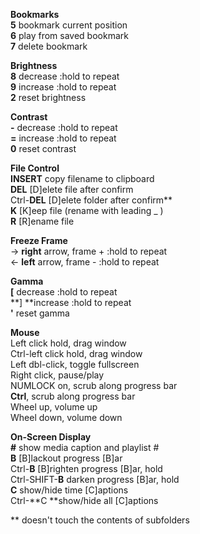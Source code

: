 **Bookmarks**<br />
**5** bookmark current position<br />
**6** play from saved bookmark<br />
**7** delete bookmark<br />

**Brightness**<br />
**8** decrease  :hold to repeat<br />
**9** increase  :hold to repeat<br />
**2** reset brightness<br />

**Contrast**<br />
**\-** decrease :hold to repeat<br />
**=** increase  :hold to repeat<br />
**0** reset contrast<br />

**File Control**<br />
**INSERT** copy filename to clipboard<br />
**DEL** [D]elete file after confirm<br />
Ctrl-**DEL** [D]elete folder after confirm\*\*<br />
**K** [K]eep file (rename with leading _ )<br />
**R** [R]ename file<br />

**Freeze Frame**<br />
&rarr; **right** arrow, frame + :hold to repeat<br />
&larr; **left** arrow, frame - :hold to repeat<br />

**Gamma**<br />
**[** decrease :hold to repeat<br />
**] **increase :hold to repeat<br />
**'** reset gamma<br />

**Mouse**<br />
Left click hold, drag window<br />
Ctrl-left click hold, drag window<br />
Left dbl-click, toggle fullscreen<br />
Right click, pause/play<br />
NUMLOCK on, scrub along progress bar<br />
**Ctrl**, scrub along progress bar<br />
Wheel up, volume up<br />
Wheel down, volume down<br />

**On-Screen Display**<br />
**\#** show media caption and playlist \#<br />
**B** [B]lackout progress [B]ar<br />
Ctrl-**B** [B]righten progress [B]ar, hold<br />
Ctrl-SHIFT-**B** darken progress [B]ar, hold<br />
**C** show/hide time [C]aptions<br />
Ctrl-**C **show/hide all [C]aptions<br />

\*\* doesn't touch the contents of subfolders<br />
